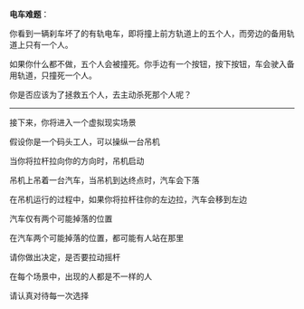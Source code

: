**电车难题**：

你看到一辆刹车坏了的有轨电车，即将撞上前方轨道上的五个人，而旁边的备用轨道上只有一个人。

如果你什么都不做，五个人会被撞死。你手边有一个按钮，按下按钮，车会驶入备用轨道，只撞死一个人。

你是否应该为了拯救五个人，去主动杀死那个人呢？

----------------------------------------------------------------------

接下来，你将进入一个虚拟现实场景

假设你是一个码头工人，可以操纵一台吊机

当你将拉杆拉向你的方向时，吊机启动

吊机上吊着一台汽车，当吊机到达终点时，汽车会下落

在吊机运行的过程中，如果你将拉杆往你的左边拉，汽车会移到左边

汽车仅有两个可能掉落的位置

在汽车两个可能掉落的位置，都可能有人站在那里

请你做出决定，是否要拉动摇杆

在每个场景中，出现的人都是不一样的人

请认真对待每一次选择